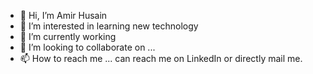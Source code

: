- 👋 Hi, I’m Amir Husain
- 👀 I’m interested in learning new technology
- 🌱 I’m currently working
- 💞️ I’m looking to collaborate on ...
- 📫 How to reach me ... can reach me on LinkedIn or directly mail me.

<!---
Amir786H/Amir786H is a ✨ special ✨ repository because its `README.md` (this file) appears on your GitHub profile.
You can click the Preview link to take a look at your changes.
--->
